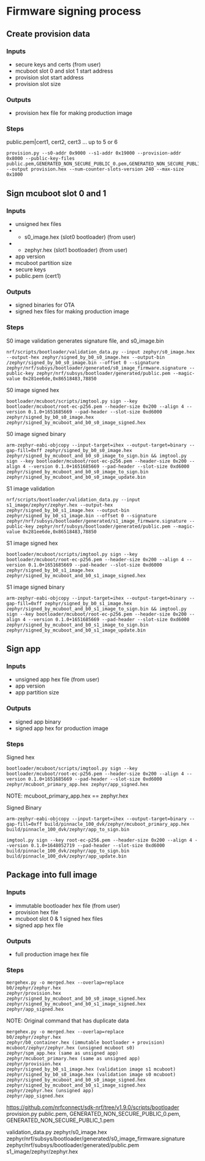 # Firmware signing process

## Create provision data

### Inputs

- secure keys and certs (from user)
- mcuboot slot 0 and slot 1 start address
- provision slot start address
- provision slot size

### Outputs

- provision hex file for making production image

### Steps

public.pem|cert1, cert2, cert3 ... up to 5 or 6

```
provision.py --s0-addr 0x9000 --s1-addr 0x19000 --provision-addr 0x8000 --public-key-files public.pem,GENERATED_NON_SECURE_PUBLIC_0.pem,GENERATED_NON_SECURE_PUBLIC_1.pem --output provision.hex --num-counter-slots-version 240 --max-size 0x1000
```

## Sign mcuboot slot 0 and 1

### Inputs

- unsigned hex files
- - s0_image.hex (slot0 bootloader) (from user)
- - zephyr.hex (slot1 bootloader) (from user)
- app version
- mcuboot partition size
- secure keys
- public.pem (cert1)

### Outputs

- signed binaries for OTA
- signed hex files for making production image

### Steps

S0 image validation generates signature file, and s0_image.bin

```
nrf/scripts/bootloader/validation_data.py --input zephyr/s0_image.hex --output-hex zephyr/signed_by_b0_s0_image.hex --output-bin /zephyr/signed_by_b0_s0_image.bin --offset 0 --signature zephyr/nrf/subsys/bootloader/generated/s0_image_firmware.signature --public-key zephyr/nrf/subsys/bootloader/generated/public.pem --magic-value 0x281ee6de,0x86518483,78850
```

S0 image signed hex

```
bootloader/mcuboot/scripts/imgtool.py sign --key bootloader/mcuboot/root-ec-p256.pem --header-size 0x200 --align 4 --version 0.1.0+1651685669 --pad-header --slot-size 0xd6000 zephyr/signed_by_b0_s0_image.hex zephyr/signed_by_mcuboot_and_b0_s0_image_signed.hex
```

S0 image signed binary

```
arm-zephyr-eabi-objcopy --input-target=ihex --output-target=binary --gap-fill=0xff zephyr/signed_by_b0_s0_image.hex zephyr/signed_by_mcuboot_and_b0_s0_image_to_sign.bin && imgtool.py sign --key bootloader/mcuboot/root-ec-p256.pem --header-size 0x200 --align 4 --version 0.1.0+1651685669 --pad-header --slot-size 0xd6000 zephyr/signed_by_mcuboot_and_b0_s0_image_to_sign.bin zephyr/signed_by_mcuboot_and_b0_s0_image_update.bin
```

S1 image validation

```
nrf/scripts/bootloader/validation_data.py --input s1_image/zephyr/zephyr.hex --output-hex zephyr/signed_by_b0_s1_image.hex --output-bin zephyr/signed_by_b0_s1_image.bin --offset 0 --signature zephyr/nrf/subsys/bootloader/generated/s1_image_firmware.signature --public-key zephyr/nrf/subsys/bootloader/generated/public.pem --magic-value 0x281ee6de,0x86518483,78850
```

S1 image signed hex

```
bootloader/mcuboot/scripts/imgtool.py sign --key bootloader/mcuboot/root-ec-p256.pem --header-size 0x200 --align 4 --version 0.1.0+1651685669 --pad-header --slot-size 0xd6000 zephyr/signed_by_b0_s1_image.hex zephyr/signed_by_mcuboot_and_b0_s1_image_signed.hex
```

S1 image signed binary

```
arm-zephyr-eabi-objcopy --input-target=ihex --output-target=binary --gap-fill=0xff zephyr/signed_by_b0_s1_image.hex zephyr/signed_by_mcuboot_and_b0_s1_image_to_sign.bin && imgtool.py sign --key bootloader/mcuboot/root-ec-p256.pem --header-size 0x200 --align 4 --version 0.1.0+1651685669 --pad-header --slot-size 0xd6000 zephyr/signed_by_mcuboot_and_b0_s1_image_to_sign.bin zephyr/signed_by_mcuboot_and_b0_s1_image_update.bin
```

## Sign app

### Inputs

- unsigned app hex file (from user)
- app version
- app partition size

### Outputs

- signed app binary
- signed app hex for production image

### Steps

Signed hex

```
bootloader/mcuboot/scripts/imgtool.py sign --key bootloader/mcuboot/root-ec-p256.pem --header-size 0x200 --align 4 --version 0.1.0+1651685669 --pad-header --slot-size 0xd6000 zephyr/mcuboot_primary_app.hex zephyr/app_signed.hex
```

NOTE: mcuboot_primary_app.hex == zephyr.hex

Signed Binary

```
arm-zephyr-eabi-objcopy --input-target=ihex --output-target=binary --gap-fill=0xff build/pinnacle_100_dvk/zephyr/mcuboot_primary_app.hex build/pinnacle_100_dvk/zephyr/app_to_sign.bin

imgtool.py sign --key root-ec-p256.pem --header-size 0x200 --align 4 --version 0.1.0+1648052719 --pad-header --slot-size 0xd6000 build/pinnacle_100_dvk/zephyr/app_to_sign.bin build/pinnacle_100_dvk/zephyr/app_update.bin
```

## Package into full image

### Inputs

- immutable bootloader hex file (from user)
- provision hex file
- mcuboot slot 0 & 1 signed hex files
- signed app hex file

### Outputs

- full production image hex file

### Steps

```
mergehex.py -o merged.hex --overlap=replace
b0/zephyr/zephyr.hex
zephyr/provision.hex
zephyr/signed_by_mcuboot_and_b0_s0_image_signed.hex
zephyr/signed_by_mcuboot_and_b0_s1_image_signed.hex
zephyr/app_signed.hex
```

NOTE: Original command that has duplicate data

```
mergehex.py -o merged.hex --overlap=replace
b0/zephyr/zephyr.hex
zephyr/b0_container.hex (immutable bootloader + provision)
mcuboot/zephyr/zephyr.hex (unsigned mcuboot s0)
zephyr/spm_app.hex (same as unsigned app)
zephyr/mcuboot_primary.hex (same as unsigned app)
zephyr/provision.hex
zephyr/signed_by_b0_s1_image.hex (validation image s1 mcuboot)
zephyr/signed_by_b0_s0_image.hex (validation image s0 mcuboot)
zephyr/signed_by_mcuboot_and_b0_s0_image_signed.hex
zephyr/signed_by_mcuboot_and_b0_s1_image_signed.hex
zephyr/zephyr.hex (unsigned app)
zephyr/app_signed.hex
```

https://github.com/nrfconnect/sdk-nrf/tree/v1.9.0/scripts/bootloader
provision.py
public.pem,
GENERATED_NON_SECURE_PUBLIC_0.pem,
GENERATED_NON_SECURE_PUBLIC_1.pem

validation_data.py
zephyr/s0_image.hex
zephyr/nrf/subsys/bootloader/generated/s0_image_firmware.signature
zephyr/nrf/subsys/bootloader/generated/public.pem
s1_image/zephyr/zephyr.hex
